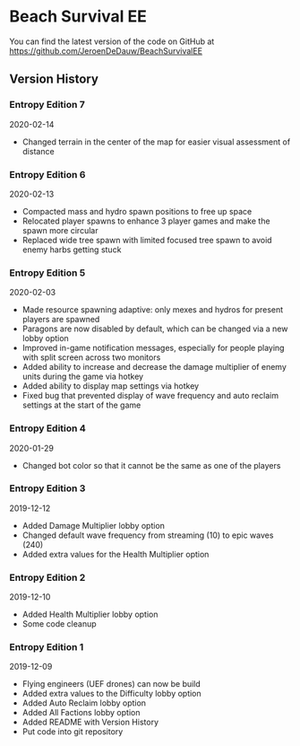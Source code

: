 # Beach Survival EE

You can find the latest version of the code on GitHub at https://github.com/JeroenDeDauw/BeachSurvivalEE

## Version History

### Entropy Edition 7

2020-02-14

* Changed terrain in the center of the map for easier visual assessment of distance 

### Entropy Edition 6

2020-02-13

* Compacted mass and hydro spawn positions to free up space
* Relocated player spawns to enhance 3 player games and make the spawn more circular
* Replaced wide tree spawn with limited focused tree spawn to avoid enemy harbs getting stuck 

### Entropy Edition 5

2020-02-03

* Made resource spawning adaptive: only mexes and hydros for present players are spawned
* Paragons are now disabled by default, which can be changed via a new lobby option
* Improved in-game notification messages, especially for people playing with split screen across two monitors
* Added ability to increase and decrease the damage multiplier of enemy units during the game via hotkey
* Added ability to display map settings via hotkey
* Fixed bug that prevented display of wave frequency and auto reclaim settings at the start of the game

### Entropy Edition 4

2020-01-29

* Changed bot color so that it cannot be the same as one of the players

### Entropy Edition 3

2019-12-12

* Added Damage Multiplier lobby option
* Changed default wave frequency from streaming (10) to epic waves (240)
* Added extra values for the Health Multiplier option

### Entropy Edition 2

2019-12-10

* Added Health Multiplier lobby option
* Some code cleanup

### Entropy Edition 1

2019-12-09

* Flying engineers (UEF drones) can now be build
* Added extra values to the Difficulty lobby option
* Added Auto Reclaim lobby option
* Added All Factions lobby option
* Added README with Version History
* Put code into git repository
